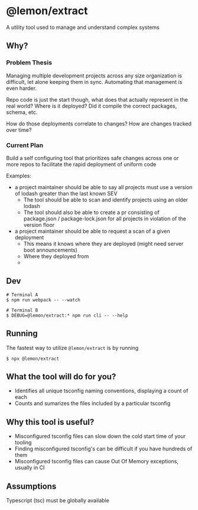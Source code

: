 # @lemon/extract

A utility tool used to manage and understand complex systems

## Why?

### Problem Thesis

Managing multiple development projects across any size organization is difficult, let alone keeping them in sync. Automating that management is even harder.

Repo code is just the start though, what does that actually represent in the real world? Where is it deployed? Did it compile the correct packages, schema, etc.

How do those deployments correlate to changes? How are changes tracked over time?

### Current Plan
Build a self configuring tool that prioritizes safe changes across one or more repos to facilitate the rapid deployment of uniform code

Examples:
  - a project maintainer should be able to say all projects must use a version of lodash greater than the last known SEV
    - The tool should be able to scan and identify projects using an older lodash
    - The tool should also be able to create a pr consisting of package.json / package-lock.json for all projects in violation of the version floor
  - a project maintainer should be able to request a scan of a given deployment
    - This means it knows where they are deployed (might need server boot announcements)
    - Where they deployed from
    -

## Dev
```
# Terminal A
$ npm run webpack -- --watch

# Terminal B
$ DEBUG=@lemon/extract:* npm run cli -- --help
```

## Running

The fastest way to utilize `@lemon/extract` is by running
```
$ npx @lemon/extract
```

## What the tool will do for you?

- Identifies all unique tsconfig naming conventions, displaying a count of each
- Counts and sumarizes the files included by a particular tsconfig

## Why this tool is useful?

- Misconfigured tsconfig files can slow down the cold start time of your tooling
- Finding misconfigured tsconfig's can be difficult if you have hundreds of them
- Misconfigured tsconfig files can cause Out Of Memory exceptions, usually in CI

## Assumptions

Typescript (tsc) must be globally available
